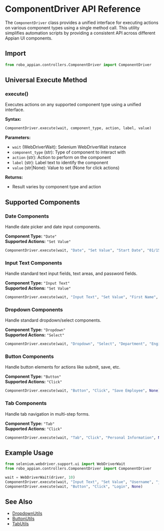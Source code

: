 # ComponentDriver API Reference

The `ComponentDriver` class provides a unified interface for executing actions on various component types using a single method call. This utility simplifies automation scripts by providing a consistent API across different Appian UI components.

## Import

```python
from robo_appian.controllers.ComponentDriver import ComponentDriver
```

## Universal Execute Method

### execute()

Executes actions on any supported component type using a unified interface.

**Syntax:**
```python
ComponentDriver.execute(wait, component_type, action, label, value)
```

**Parameters:**
- `wait` (WebDriverWait): Selenium WebDriverWait instance
- `component_type` (str): Type of component to interact with
- `action` (str): Action to perform on the component
- `label` (str): Label text to identify the component
- `value` (str|None): Value to set (None for click actions)

**Returns:**
- Result varies by component type and action

## Supported Components

### Date Components

Handle date picker and date input components.

**Component Type:** `"Date"`  
**Supported Actions:** `"Set Value"`

```python
ComponentDriver.execute(wait, "Date", "Set Value", "Start Date", "01/15/2024")
```

### Input Text Components

Handle standard text input fields, text areas, and password fields.

**Component Type:** `"Input Text"`  
**Supported Actions:** `"Set Value"`

```python
ComponentDriver.execute(wait, "Input Text", "Set Value", "First Name", "John")
```

### Dropdown Components

Handle standard dropdown/select components.

**Component Type:** `"Dropdown"`  
**Supported Actions:** `"Select"`

```python
ComponentDriver.execute(wait, "Dropdown", "Select", "Department", "Engineering")
```

### Button Components

Handle button elements for actions like submit, save, etc.

**Component Type:** `"Button"`  
**Supported Actions:** `"Click"`

```python
ComponentDriver.execute(wait, "Button", "Click", "Save Employee", None)
```

### Tab Components

Handle tab navigation in multi-step forms.

**Component Type:** `"Tab"`  
**Supported Actions:** `"Click"`

```python
ComponentDriver.execute(wait, "Tab", "Click", "Personal Information", None)
```

## Example Usage

```python
from selenium.webdriver.support.ui import WebDriverWait
from robo_appian.controllers.ComponentDriver import ComponentDriver

wait = WebDriverWait(driver, 10)
ComponentDriver.execute(wait, "Input Text", "Set Value", "Username", "john.doe")
ComponentDriver.execute(wait, "Button", "Click", "Login", None)
```

## See Also
- [DropdownUtils](dropdown-utils.md)
- [ButtonUtils](button-utils.md)
- [TabUtils](tab-utils.md)
